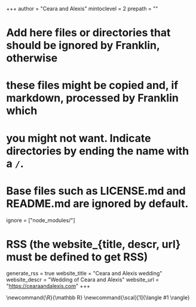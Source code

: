 <!--
Add here global page variables to use throughout your website.
-->
+++
author = "Ceara and Alexis"
mintoclevel = 2
prepath = ""

# Add here files or directories that should be ignored by Franklin, otherwise
# these files might be copied and, if markdown, processed by Franklin which
# you might not want. Indicate directories by ending the name with a `/`.
# Base files such as LICENSE.md and README.md are ignored by default.
ignore = ["node_modules/"]

# RSS (the website_{title, descr, url} must be defined to get RSS)
generate_rss = true
website_title = "Ceara and Alexis wedding"
website_descr = "Wedding of Ceara and Alexis"
website_url   = "https://cearaandalexis.com"
+++

<!--
Add here global latex commands to use throughout your pages.
-->
\newcommand{\R}{\mathbb R}
\newcommand{\scal}[1]{\langle #1 \rangle}
